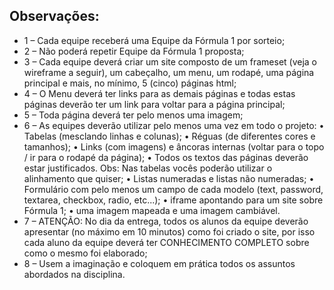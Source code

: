 ## Observações: 
* 1 – Cada equipe receberá uma Equipe da Fórmula 1 por sorteio; 
* 2 – Não poderá repetir Equipe da Fórmula 1 proposta; 
* 3 – Cada equipe deverá criar um site composto de um frameset (veja o wireframe a seguir), um cabeçalho, um menu, um rodapé, uma página principal e mais, no mínimo, 5 (cinco) páginas html; 
* 4 – O Menu deverá ter links para as demais páginas e todas estas páginas deverão ter um link para voltar para a página principal; 
* 5 – Toda página deverá ter pelo menos uma imagem; 
* 6 – As equipes deverão utilizar pelo menos uma vez em todo o projeto: • Tabelas (mesclando linhas e colunas); • Réguas (de diferentes cores e tamanhos); • Links (com imagens) e âncoras internas (voltar para o topo / ir para o rodapé da página); • Todos os textos das páginas deverão estar justificados. Obs: Nas tabelas vocês poderão utilizar o alinhamento que quiser; • Listas numeradas e listas não numeradas; • Formulário com pelo menos um campo de cada modelo (text, password, textarea, checkbox, radio, etc...); • iframe apontando para um site sobre Fórmula 1; • uma imagem mapeada e uma imagem cambiável. 
* 7 – ATENÇÃO: No dia da entrega, todos os alunos da equipe deverão apresentar (no máximo em 10 minutos) como foi criado o site, por isso cada aluno da equipe deverá ter CONHECIMENTO COMPLETO sobre como o mesmo foi elaborado; 
* 8 – Usem a imaginação e coloquem em prática todos os assuntos abordados na disciplina.
